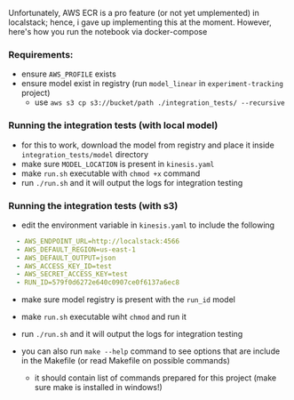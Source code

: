 Unfortunately, AWS ECR is a pro feature (or not yet umplemented) in localstack; hence, i gave up implementing this at the moment.
However, here's how you run the notebook via docker-compose

### Requirements:
- ensure `AWS_PROFILE` exists
- ensure model exist in registry (run `model_linear` in `experiment-tracking` project)
  - use `aws s3 cp s3://bucket/path ./integration_tests/ --recursive`

### Running the integration tests (with local model)
- for this to work, download the model from registry and place it inside `integration_tests/model` directory
- make sure `MODEL_LOCATION` is present in `kinesis.yaml`
- make `run.sh` executable with `chmod +x` command
- run `./run.sh` and it will output the logs for integration testing

### Running the integration tests (with s3)
- edit the environment variable in `kinesis.yaml` to include the following
```yaml
  - AWS_ENDPOINT_URL=http://localstack:4566
  - AWS_DEFAULT_REGION=us-east-1
  - AWS_DEFAULT_OUTPUT=json
  - AWS_ACCESS_KEY_ID=test
  - AWS_SECRET_ACCESS_KEY=test
  - RUN_ID=579f0d6272e640c0907ce0f6137a6ec8
```
- make sure model registry is present with the `run_id` model
- make `run.sh` executable wiht `chmod` and run it
- run `./run.sh` and it will output the logs for integration testing

- you can also run `make --help` command to see options that are include in the Makefile (or read Makefile on possible commands)
    - it should contain list of commands prepared for this project (make sure make is installed in windows!)
